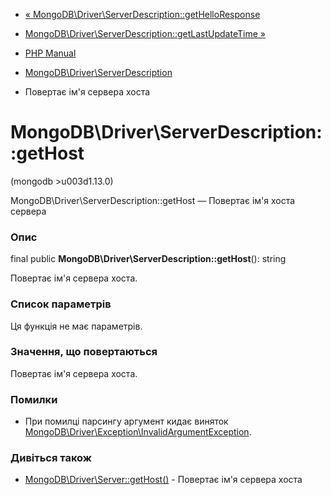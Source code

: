 - [«
MongoDB\Driver\ServerDescription::getHelloResponse](mongodb-driver-serverdescription.gethelloresponse.md)
- [MongoDB\Driver\ServerDescription::getLastUpdateTime
»](mongodb-driver-serverdescription.getlastupdatetime.md)

- [PHP Manual](index.md)
- [MongoDB\Driver\ServerDescription](class.mongodb-driver-serverdescription.md)
- Повертає ім'я сервера хоста

# MongoDB\Driver\ServerDescription::getHost

(mongodb \>u003d1.13.0)

MongoDB\Driver\ServerDescription::getHost — Повертає ім'я хоста сервера

### Опис

final public **MongoDB\Driver\ServerDescription::getHost**(): string

Повертає ім'я сервера хоста.

### Список параметрів

Ця функція не має параметрів.

### Значення, що повертаються

Повертає ім'я сервера хоста.

### Помилки

- При помилці парсингу аргумент кидає виняток
[MongoDB\Driver\Exception\InvalidArgumentException](class.mongodb-driver-exception-invalidargumentexception.md).

### Дивіться також

- [MongoDB\Driver\Server::getHost()](mongodb-driver-server.gethost.md) -
Повертає ім'я сервера хоста
